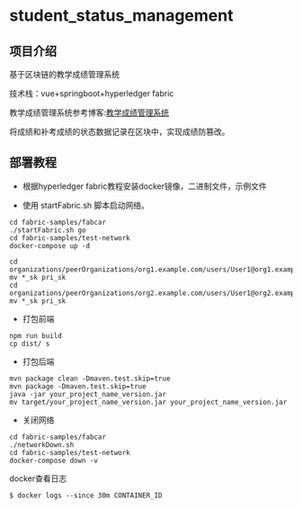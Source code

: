 # student_status_management



## 项目介绍



基于区块链的教学成绩管理系统

技术栈：vue+springboot+hyperledger fabric

教学成绩管理系统参考博客:[教学成绩管理系统](https://blog.csdn.net/symuamua/article/details/107528360)

将成绩和补考成绩的状态数据记录在区块中，实现成绩防篡改。



## 部署教程



- 根据hyperledger fabric教程安装docker镜像，二进制文件，示例文件

- 使用 startFabric.sh 脚本启动网络。

```
cd fabric-samples/fabcar
./startFabric.sh go
cd fabric-samples/test-network
docker-compose up -d

cd organizations/peerOrganizations/org1.example.com/users/User1@org1.example.com/msp/keystore/
mv *_sk pri_sk
cd organizations/peerOrganizations/org2.example.com/users/User1@org2.example.com/msp/keystore/
mv *_sk pri_sk
```

- 打包前端

```
npm run build
cp dist/ s
```

- 打包后端

```
mvn package clean -Dmaven.test.skip=true
mvn package -Dmaven.test.skip=true
java -jar your_project_name_version.jar
mv target/your_project_name_version.jar your_project_name_version.jar
```

- 关闭网络

```
cd fabric-samples/fabcar
./networkDown.sh
cd fabric-samples/test-network
docker-compose down -v
```



docker查看日志

```shell
$ docker logs --since 30m CONTAINER_ID
```

